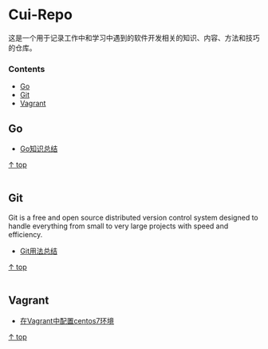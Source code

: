 # Cui-Repo

这是一个用于记录工作中和学习中遇到的软件开发相关的知识、内容、方法和技巧的仓库。




### Contents

- [Go](#go)
- [Git](#git)
- [Vagrant](#vagrant)


## Go
- [Go知识总结](https://github.com/cuizw911/Cui-Repo/tree/master/doc/go_summary)

[↑ top](#contents)
<br><br>


## Git
Git is a free and open source distributed version control system designed to handle everything from small to very large projects with speed and efficiency.

- [Git用法总结](https://github.com/cuizw911/Cui-Repo/tree/master/doc/git_summary)

[↑ top](#contents)
<br><br>


## Vagrant

- [在Vagrant中配置centos7环境](https://github.com/cuizw911/Cui-Repo/tree/master/doc/vagrant)

[↑ top](#contents)
<br><br>

